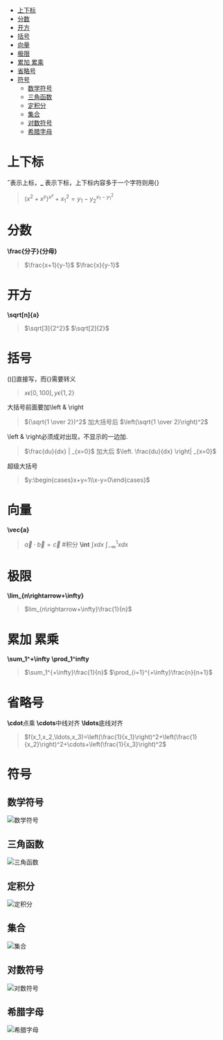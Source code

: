 - [上下标](#上下标)
- [分数](#分数)
- [开方](#开方)
- [括号](#括号)
- [向量](#向量)
- [极限](#极限)
- [累加 累乘](#累加-累乘)
- [省略号](#省略号)
- [符号](#符号)
  - [数学符号](#数学符号)
  - [三角函数](#三角函数)
  - [定积分](#定积分)
  - [集合](#集合)
  - [对数符号](#对数符号)
  - [希腊字母](#希腊字母)


# 上下标
**ˆ**表示上标，**_** 表示下标，上下标内容多于一个字符则用{}
>$(x^2+x^y)^{x^y}+x_1^2=y_1-y_2^{x_1-y_1^2}$
# 分数
**\frac{分子}{分母}**
>$\frac{x+1}{y-1}$ $\frac{x}{y-1}$
# 开方
**\sqrt[n]{a}**
>$\sqrt[3]{2^2}$
$\sqrt[2]{2}$
# 括号
()[]直接写，而{}需要转义
>$x\epsilon[0,100],y\epsilon\{1,2\}$

大括号前面要加\left & \right
> $(\sqrt{1 \over 2})^2$ 加大括号后 $\left(\sqrt{1 \over 2}\right)^2$

 \left & \right必须成对出现，不显示的一边加.
> $\frac{du}{dx} | _{x=0}$ 加大后 $\left. \frac{du}{dx} \right| _{x=0}$

超级大括号
>$y:\begin{cases}x+y=1\\x-y=0\end{cases}$
# 向量
**\vec{a}**
>$\vec{a} \cdot \vec{b}=\vec{c}$
#积分
**\int**
>$\int xdx$
$\int_{-\infty}^1xdx$
# 极限
**\lim_{n\rightarrow+\infty}**
>$lim_{n\rightarrow+\infty}\frac{1}{n}$
# 累加 累乘
**\sum_1^+\infty** **\prod_1^infty**
>$\sum_1^{+\infty}\frac{1}{n}$
$\prod_{i=1}^{+\infty}\frac{n}{n+1}$
# 省略号
**\cdot**点乘 **\cdots**中线对齐 **\ldots**底线对齐
>$f(x_1,x_2,\ldots,x_3)=\left(\frac{1}{x_1}\right)^2+\left(\frac{1}{x_2}\right)^2+\cdots+\left(\frac{1}{x_3}\right)^2$
# 符号
## 数学符号
![数学符号](v2-310bff16f12a92ad36a704e329517a05_r.jpeg)
## 三角函数
![三角函数](v2-b1fc8def7ac2176564f32f5074ee718c_1440w.webp)
## 定积分
![定积分](v2-8fa402fe1be9de5c041412b48f5a5d74_1440w.webp)
## 集合
![集合](v2-3fec5d14fa4d32a76ed76f3cfd08a4d4_1440w.webp)
## 对数符号
![对数符号](v2-3e4a42d1b2630eca1c9b5e83f6941482_1440w.webp)
## 希腊字母
![希腊字母](v2-445d227a4507aca8d88a42428e651f7c_1440w.webp)